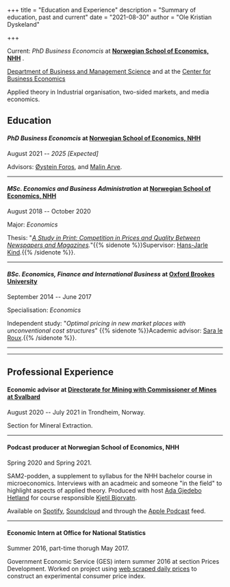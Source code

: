 +++
title = "Education and Experience"
description = "Summary of education, past and current"
date = "2021-08-30"
author = "Ole Kristian Dyskeland"

+++

Current: *PhD Business Economcis* at **[Norwegian School of Economics, NHH](https://www.nhh.no/en/departments/business-and-management-science/)** .

[Department of Business and Management Science](https://www.nhh.no/en/departments/business-and-management-science/) and at the [Center for Business Economics](https://www.nhh.no/en/research-centres/cbe/)

Applied theory in Industrial organisation, two-sided markets, and media economics.

<!--more-->

## Education

#### *PhD Business Economcis* at **[Norwegian School of Economics, NHH](https://www.nhh.no/en/departments/business-and-management-science/)** 

August 2021 -- *2025 [Expected]*

Advisors: [Øystein Foros](https://www.nhh.no/en/employees/faculty/oystein-foros/), and [Malin Arve](https://www.nhh.no/en/employees/faculty/malin-arve/).

---
#### *MSc. Economics and Business Administration* at **[Norwegian School of Economics, NHH](https://www.nhh.no/)** 

August 2018 -- October 2020

Major: *Economics*

Thesis: "*[A Study in Print: Competition in Prices and Quality Between Newspapers and Magazines](/Files/Master_Thesis.pdf).*"{{% sidenote %}}Supervisor: [Hans-Jarle Kind](https://www.nhh.no/en/employees/faculty/hans-jarle-kind/).{{% /sidenote %}}. 



---

#### *BSc. Economics, Finance and International Business* at **[Oxford Brookes University](https://www.brookes.ac.uk/)**

September 2014 -- June 2017

Specialisation: *Economics*

Independent study: "*Optimal pricing in new market places with unconventional cost structures*" {{% sidenote %}}Academic advisor: [Sara le Roux](https://saraleroux.weebly.com).{{% /sidenote %}}.



------

------



## Professional Experience

#### Economic advisor at **[Directorate for Mining with Commissioner of Mines at Svalbard](https://www.dirmin.no/)**

August 2020 -- July 2021 in Trondheim, Norway.

Section for Mineral Extraction.

------

#### Podcast producer at **Norwegian School of Economics, NHH**

Spring 2020 and Spring 2021.

SAM2-podden, a supplement to syllabus for the NHH bachelor course in microeconomics. Interviews with an acadmeic and someone "in the field" to highlight aspects of applied theory. Produced with host [Ada Gjedebo Hetland](https://www.linkedin.com/in/ada-gjedebo-hetland-376058182/) for course responsible [Kjetil Bjorvatn](https://www.nhh.no/en/employees/faculty/kjetil-bjorvatn/).

Available on [Spotify](https://open.spotify.com/show/0Hv62P9Vu0SusvzJ58j7Mg?si=lek0JARwQJWtw7dvuA3bzw&dl_branch=1&nd=1), [Soundcloud](https://soundcloud.com/user-136946775) and through the [Apple Podcast](https://podcasts.apple.com/no/podcast/sam2-podden/id1507437397) feed.

------

#### Economic Intern at **Office for National Statistics**

Summer 2016, part-time thorugh May 2017.

Government Economic Service (GES) intern summer 2016 at section Prices Development. Worked on project using [web scraped daily prices](https://www.ons.gov.uk/economy/inflationandpriceindices/articles/researchindicesusingwebscrapedpricedata/august2017update) to construct an experimental consumer price index.

